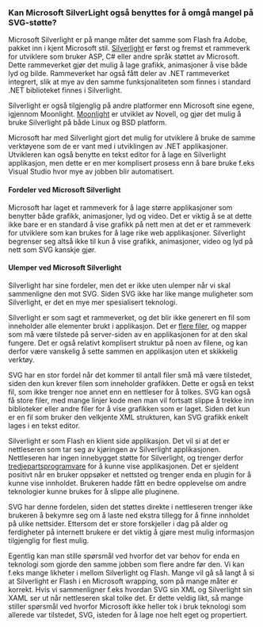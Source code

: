 ### Kan Microsoft SilverLight også benyttes for å omgå mangel på SVG-støtte? ###

Microsoft Silverlight er på mange måter det samme som Flash fra Adobe, pakket inn
i kjent Microsoft stil. [Silverlight][1] er først og fremst et rammeverk for utviklere
som bruker ASP, C# eller andre språk støttet av Microsoft. Dette rammeverket gjør
det mulig å lage grafikk, animasjoner å vise både lyd og bilde. Rammeverket har også
fått deler av .NET rammeverket integrert, slik at mye av den samme funksjonaliteten
som finnes i standard .NET biblioteket finnes i Silverlight.

Silverlight er også tilgjenglig på andre platformer enn Microsoft sine egene,
igjennom Moonlight. [Moonlight][2] er utviklet av Novell, og gjør det mulig å bruke
Silverlight på både Linux og BSD platform.

Microsoft har med Silverlight gjort det mulig for utviklere å bruke de samme
verktøyene som de er vant med i utviklingen av .NET applikasjoner. Utvikleren kan
også benytte en tekst editor for å lage en Silverlight applikasjon, men dette
er en mer komplisert prosess enn å bare bruke f.eks Visual Studio hvor mye av
jobben blir automatisert.

#### Fordeler ved Microsoft Silverlight ####

Microsoft har laget et rammeverk for å lage større applikasjoner som benytter
både grafikk, animasjoner, lyd og video. Det er viktig å se at dette ikke bare
er en standard å vise grafikk på nett men at det er et rammeverk for utviklere
som kan brukes for å lage rike web applikasjoner. Silverlight begrenser seg
altså ikke til kun å vise grafikk, animasjoner, video og lyd på nett som SVG
kanskje gjør.

#### Ulemper ved Microsoft Silverlight ####

Silverlight har sine fordeler, men det er ikke uten ulemper når vi skal sammenligne
den mot SVG. Siden SVG ikke har like mange muligheter som Silverlight, er det
en mye mer spesialisert teknologi.

Silverlight er som sagt et rammeverket, og det blir ikke generert en fil som
inneholder alle elementer brukt i applikasjon. Det er [flere filer][3], og
mapper som må være tilstede på server-siden av en applikasjonen for at den skal
fungere. Det er også relativt komplisert struktur på noen av filene, og kan derfor
være vanskelig å sette sammen en applikasjon uten et skikkelig verktøy.

SVG har en stor fordel når det kommer til antall filer små må være tilstedet, siden
den kun krever filen som inneholder grafikken. Dette er også en tekst fil, som
ikke trenger noe annet enn en nettleser for å tolkes. SVG kan også få store filer,
med mange linjer kode men man vil fortsatt slippe å trekke inn biblioteker eller
andre filer for å vise grafikken som er laget. Siden det kun er en fil som bruker
den velkjente XML strukturen, kan SVG grafikk enkelt lages i en tekst editor.

Silverlight er som Flash en klient side applikasjon. Det vil si at det er nettleseren
som tar seg av kjøringen av Silverlight applikasjonen. Nettleseren har ingen 
innebygget støtte  for Silverlight, og trenger derfor [tredjepartsprogramvare][4] for
å kunne vise applikasjonen. Det er sjeldent positivt når en bruker oppsøker et nettsted
og trenger enda en plugin for å kunne vise innholdet. Brukeren hadde fått en
bedre opplevelse om andre teknologier kunne brukes for å slippe alle pluginene.

SVG har denne fordelen, siden det støttes direkte i nettleseren trenger ikke
brukeren å bekymre seg om å laste ned ekstra tillegg for å finne innholdet på
ulike nettsider. Ettersom det er store forskjeller i dag på alder og ferdigheter
på internett brukere er det viktig å gjøre mest mulig informasjon tilgjenglig
for flest mulig. 

Egentlig kan man stille spørsmål ved hvorfor det var behov for enda en teknologi
som gjorde den samme jobben som flere andre før den. Vi kan f.eks mange likheter
i mellom Silverlight og Flash. Mange vil gå så langt å si at Silverlight er Flash
i en Microsoft wrapping, som på mange måter er korrekt. Hvis vi sammenligner
f.eks hvordan SVG sin XML og Silverlight sin XAML ser ut når nettleseren skal
tolke det. Er dette veldig likt, så mange stiller spørsmål ved hvorfor Microsoft
ikke heller tok i bruk teknologi som allerede var tilstedet, SVG, isteden for
å lage noe helt eget og propertiert. 

[1]: http://en.wikipedia.org/wiki/Microsoft_Silverlight "Microsoft Silverlight, Wikipedia, read 2010-05-27"
[2]: http://www.mono-project.com/Moonlight#Goals "Moonlight - Mono Goals, Mono-project, read 2010-05-27"
[3]: http://www.smashingmagazine.com/2009/05/09/flash-vs-silverlight-what-suits-your-needs-best "Flash vs. Silverlight - Deployment Part, Smashingmagazine, 2009-05-09"
[4]: http://www.microsoft.com/silverlight/what-is-silverlight "What Is Silverlight?, Microsoft, read 2010-05-27"
